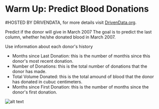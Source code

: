 # Warm Up: Predict Blood Donations
#HOSTED BY DRIVENDATA, for more details visit [DrivenData.org](https://www.drivendata.org/competitions/2/warm-up-predict-blood-donations/page/5/).


Predict if the donor will give in March 2007
The goal is to predict the last column, whether he/she donated blood in March 2007.

Use information about each donor's history
- Months since Last Donation: this is the number of monthis since this donor's most recent donation.
- Number of Donations: this is the total number of donations that the donor has made.
- Total Volume Donated: this is the total amound of blood that the donor has donated in cubuc centimeters.
- Months since First Donation: this is the number of months since the donor's first donation.


![alt text](https://github.com/muke888/Portfolio_DrivenData.org/blob/master/001.Blood%20Donations%20Prediction/DrivenData%20BloodDonations%2064%20out%205663%201.13perc.PNG)
